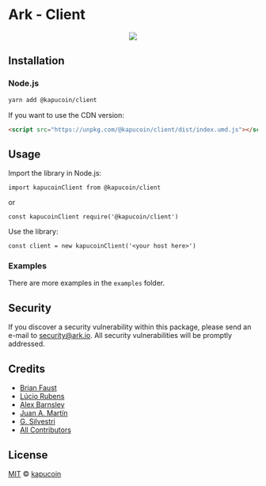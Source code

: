 # Ark - Client

<p align="center">
    <img src="./banner.png?sanitize=true" />
</p>

## Installation

### Node.js

```bash
yarn add @kapucoin/client
```

If you want to use the CDN version:

```html
<script src="https://unpkg.com/@kapucoin/client/dist/index.umd.js"></script>
```

## Usage

Import the library in Node.js:

```
import kapucoinClient from @kapucoin/client
```
or
```
const kapucoinClient require('@kapucoin/client')
```

Use the library:

```
const client = new kapucoinClient('<your host here>')
```

### Examples
There are more examples in the `examples` folder.

## Security

If you discover a security vulnerability within this package, please send an e-mail to security@ark.io. All security vulnerabilities will be promptly addressed.

## Credits

- [Brian Faust](https://github.com/faustbrian)
- [Lúcio Rubens](https://github.com/luciorubeens)
- [Alex Barnsley](https://github.com/alexbarnsley)
- [Juan A. Martín](https://github.com/j-a-m-l)
- [G. Silvestri](https://github.com/gsilvestri)
- [All Contributors](../../../../contributors)

## License

[MIT](LICENSE) © [kapucoin](https://kapu.one)
